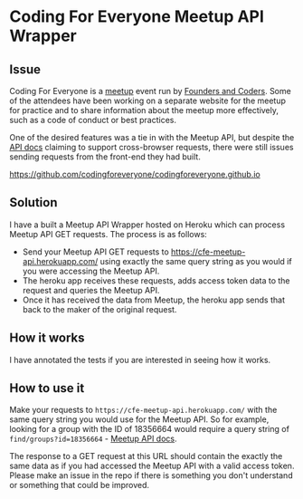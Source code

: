 # Coding For Everyone Meetup API Wrapper

## Issue
Coding For Everyone is a [meetup](https://www.meetup.com/founderscoders/) event run by [Founders and Coders](http://www.foundersandcoders.com/). Some of the attendees have been working on a separate website for the meetup for practice and to share information about the meetup more effectively, such as a code of conduct or best practices.

One of the desired features was a tie in with the Meetup API, but despite the [API docs](https://www.meetup.com/meetup_api/) claiming to support cross-browser requests, there were still issues sending requests from the front-end they had built.

https://github.com/codingforeveryone/codingforeveryone.github.io

## Solution
I have a built a Meetup API Wrapper hosted on Heroku which can process Meetup API GET requests. The process is as follows:
* Send your Meetup API GET requests to https://cfe-meetup-api.herokuapp.com/ using exactly the same query string as you would if you were accessing the Meetup API.
* The heroku app receives these requests, adds access token data to the request and queries the Meetup API.
* Once it has received the data from Meetup, the heroku app sends that back to the maker of the original request.

## How it works
I have annotated the tests if you are interested in seeing how it works.

## How to use it
Make your requests to `https://cfe-meetup-api.herokuapp.com/` with the same query string you would use for the Meetup API. So for example, looking for a group with the ID of 18356664 would require a query string of `find/groups?id=18356664` - [Meetup API docs](https://www.meetup.com/meetup_api/).

The response to a GET request at this URL should contain the exactly the same data as if you had accessed the Meetup API with a valid access token. Please make an issue in the repo if there is something you don't understand or something that could be improved.
